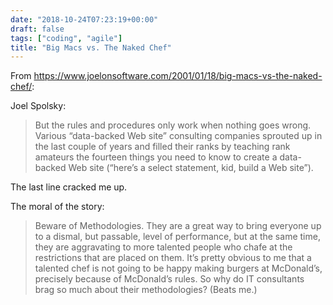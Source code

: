 ```yaml
---
date: "2018-10-24T07:23:19+00:00"
draft: false
tags: ["coding", "agile"]
title: "Big Macs vs. The Naked Chef"
---
```

From https://www.joelonsoftware.com/2001/01/18/big-macs-vs-the-naked-chef/:


Joel Spolsky:

>But the rules and procedures only work when nothing goes wrong. Various “data-backed Web site” consulting companies sprouted up in the last couple of years and filled their ranks by teaching rank amateurs the fourteen things you need to know to create a data-backed Web site (“here’s a select statement, kid, build a Web site”).

The last line cracked me up.

The moral of the story:

>Beware of Methodologies. They are a great way to bring everyone up to a dismal, but passable, level of performance, but at the same time, they are aggravating to more talented people who chafe at the restrictions that are placed on them. It’s pretty obvious to me that a talented chef is not going to be happy making burgers at McDonald’s, precisely because of McDonald’s rules. So why do IT consultants brag so much about their methodologies? (Beats me.)